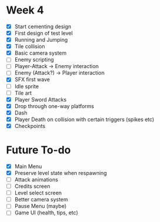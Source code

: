 # Week 4
- [x] Start cementing design
- [x] First design of test level
- [x] Running and Jumping
- [x] Tile collision
- [x] Basic camera system
- [ ] Enemy scripting
- [ ] Player-Attack -> Enemy interaction
- [ ] Enemy (Attack?) -> Player interaction
- [x] SFX first wave
- [ ] Idle sprite
- [ ] Tile art
- [x] Player Sword Attacks
- [x] Drop through one-way platforms
- [x] Dash
- [x] Player Death on collision with certain triggers (spikes etc)
- [x] Checkpoints
# Future To-do
- [x] Main Menu
- [x] Preserve level state when respawning
- [ ] Attack animations
- [ ] Credits screen
- [ ] Level select screen
- [ ] Better camera system
- [ ] Pause Menu (maybe)
- [ ] Game UI (health, tips, etc)

